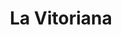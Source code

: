 ---
title: "La Vitoriana"
url: /vitoria-gasteiz/la-vitoriana-martin-susaeta-kalea-calle-martin-susaeta/
shop: Bäckerei
---